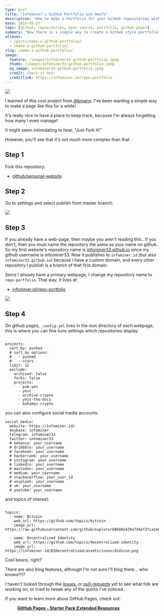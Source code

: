 ```yaml
---
type: post
title: "Infominer's GitHub Portfolio and HowTo"
description: "How to make a Portfolio for your GitHub repositories with `github/personal-website`"
date: 2019-05-27
tags: [github, repositories, open source, portfolio, github-pages]
summary: "Now there is a simple way to create a GitHub style portfolio for your github repositories!"
aliases:
  - /posts/make-a-github-portfolio/
  - /make-a-github-portfolio/
slug: /make-a-github-portfolio/
image:
  feature: /images/infominer33-github-portfolio.jpeg
  thumb: /images/infominer33-github-portfolio.jpeg
  og_image: infominer33-github-portfolio.jpeg
  credit: Check it Out!
  creditlink: https://infominer.id/repo-portfolio
---
```


![](https://web-work.tools/images/infominer33-github-portfolio.jpeg)

I learned of this cool project from [@bmann](https://twitter.com/bmann). I've been wanting a simple way to make a page like this for a while!

It's really nice to have a place to keep track, because I'm always forgetting how many I even manage!

It might seem intimidating to hear, "Just Fork It!" 

However, you'll see that it's not much more complex than that.

## Step 1

Fork this repository:

* [github/personal-website](https://github.com/github/personal-website)

## Step 2

Go to settings and select publish from master branch:


![](https://imgur.com/UAhVvRPl.png)

## Step 3

If you already have a web-page, then maybe you aren't reading this.. If you don't, then you must name the repository the same as your name on github. So my first website's repository name is [infominer33.github.io](https://github.com/infominer33/infominer33.github.io) since my github username is infominer33. Now it publishes to `infominer.id` (but also `infominer33.github.io`) because I have a custom domain, and every other repository I publish is a branch of that first domain.

Since I already have a primary webpage, I change my repository name to `repo-portfolio`. That way, it lives at:

* [infominer.id/repo-portfolio](https://infominer.id/repo-portfolio/)


![](https://imgur.com/yL5BaNxl.png)


## Step 4

On github pages, `_config.yml` lives in the root directory of each webpage, this is where you can fine tune settings which repositories display:

```

projects:
  sort_by: pushed
  # sort_by options:
  #   - pushed
  #   - stars
  limit: 12
  exclude:
    archived: false
    forks: false
    projects:
      - pub-yes
      - yest
      - archive-crypto
      - yest-the-docs
      - bahamas-crypto

```


you can also configure social media accounts.

```
social_media:
  website: https://infominer.id/
  keybase: infominer
  telegram: infominer33
  twitter: infominer33
  # behance: your_username
  # dribbble: your_username
  # facebook: your_username
  # hackerrank: your_username
  # instagram: your_username
  # linkedin: your_username
  # mastodon: your_username
  # medium: your_username
  # stackoverflow: your_user_id
  # unsplash: your_username
  # vk: your_username
  # youtube: your_username
```
and topics of interest:

```

topics:
  - name: Bitcoin
    web_url: https://github.com/topics/bitcoin
    image_url: https://raw.githubusercontent.com/github/explore/80688e429a7d4ef2fca1e82350fe8e3517d3494d/topics/bitcoin/bitcoin.png

  - name: Decentralized Identity
    web_url: https://github.com/topics/decentralized-identity
    image_url: https://infominer.id/DIDecentralized/assets/icons/didicon.png

```

Cool beans, right?

There are also blog features, although I'm not sure I'll blog there... who knows!?!?

I haven't looked through the [issues](https://github.com/github/personal-website/issues), or [pull-requests](https://github.com/github/personal-website/pulls) yet to see what folk are working on, or tried to tweak any of the quirks I've noticed..

If you want to learn more about GitHub Pages, check out:



<figure class="full">
	<img src="https://web-work.tools/images/gh-pages-starter-pack.png" alt="">
	<figcaption><a href="https://web-work.tools/github-pages-starter-pack/"><b>GitHub Pages - Starter Pack:Extended Resources</b></a></figcaption>
</figure>


